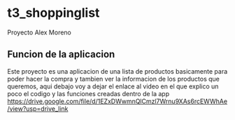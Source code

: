 # t3_shoppinglist

Proyecto Alex Moreno

## Funcion de la aplicacion 

Este proyecto es una aplicacion de una lista de productos basicamente para poder hacer la compra y tambien ver la informacion de los productos que queremos, aqui debajo voy a dejar el enlace al video en el que explico un poco el codigo y las funciones creadas dentro de la app
https://drive.google.com/file/d/1EZxDWwmnQlCmzl7Wrnu9XAs6rcEWWhAe/view?usp=drive_link
